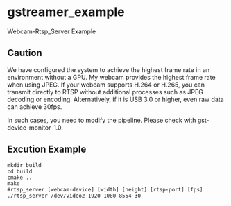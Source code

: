 # gstreamer_example
Webcam-Rtsp_Server Example

## Caution
 We have configured the system to achieve the highest frame rate in an environment without a GPU. My webcam provides the highest frame rate when using JPEG. If your webcam supports H.264 or H.265, you can transmit directly to RTSP without additional processes such as JPEG decoding or encoding. Alternatively, if it is USB 3.0 or higher, even raw data can achieve 30fps.

In such cases, you need to modify the pipeline. Please check with gst-device-monitor-1.0.

## Excution Example   
```shell
mkdir build
cd build
cmake ..
make
#rtsp_server [webcam-device] [width] [height] [rtsp-port] [fps]
./rtsp_server /dev/video2 1920 1080 8554 30
```

